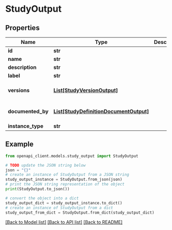 # StudyOutput


## Properties

Name | Type | Description | Notes
------------ | ------------- | ------------- | -------------
**id** | **str** |  | [optional] 
**name** | **str** |  | 
**description** | **str** |  | [optional] 
**label** | **str** |  | [optional] 
**versions** | [**List[StudyVersionOutput]**](StudyVersionOutput.md) |  | [optional] [default to []]
**documented_by** | [**List[StudyDefinitionDocumentOutput]**](StudyDefinitionDocumentOutput.md) |  | [optional] [default to []]
**instance_type** | **str** |  | 

## Example

```python
from openapi_client.models.study_output import StudyOutput

# TODO update the JSON string below
json = "{}"
# create an instance of StudyOutput from a JSON string
study_output_instance = StudyOutput.from_json(json)
# print the JSON string representation of the object
print(StudyOutput.to_json())

# convert the object into a dict
study_output_dict = study_output_instance.to_dict()
# create an instance of StudyOutput from a dict
study_output_from_dict = StudyOutput.from_dict(study_output_dict)
```
[[Back to Model list]](../README.md#documentation-for-models) [[Back to API list]](../README.md#documentation-for-api-endpoints) [[Back to README]](../README.md)


